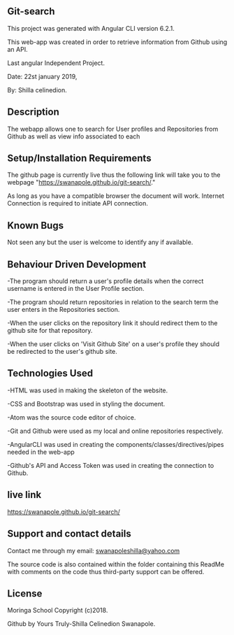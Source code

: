 ## Git-search
This project was generated with Angular CLI version 6.2.1.

This web-app was created in order to retrieve information from Github using an API.

Last angular Independent Project.

Date: 22st january 2019,

By: Shilla celinedion.

## Description

The webapp allows one to search for User profiles and Repositories from Github as well as view info associated to each

## Setup/Installation Requirements
The github page is currently live thus the following link will take you to the webpage "https://swanapole.github.io/git-search/."

As long as you have a compatible browser the document will work. Internet Connection is required to initiate API connection.

## Known Bugs

Not seen any but the user is welcome to identify any if available.

## Behaviour Driven Development
-The program should return a user's profile details when the correct username is entered in the User Profile section.

-The program should return repositories in relation to the search term the user enters in the Repositories section.

-When the user clicks on the repository link it should redirect them to the github site for that repository.

-When the user clicks on 'Visit Github Site' on a user's profile they should be redirected to the user's github site.

## Technologies Used
-HTML was used in making the skeleton of the website.

-CSS and Bootstrap was used in styling the document.

-Atom was the source code editor of choice.

-Git and Github were used as my local and online repositories respectively.

-AngularCLI was used in creating the components/classes/directives/pipes needed in the web-app

-Github's API and Access Token was used in creating the connection to Github.

## live link
https://swanapole.github.io/git-search/

## Support and contact details
Contact me through my email: swanapoleshilla@yahoo.com

The source code is also contained within the folder containing this ReadMe with comments on the code thus third-party support can be offered.

## License
Moringa School Copyright (c)2018.

Github by Yours Truly-Shilla Celinedion Swanapole.

